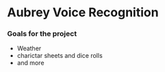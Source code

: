 # Aubrey Voice Recognition

### Goals for the project
- Weather
- charictar sheets and dice rolls
- and more
